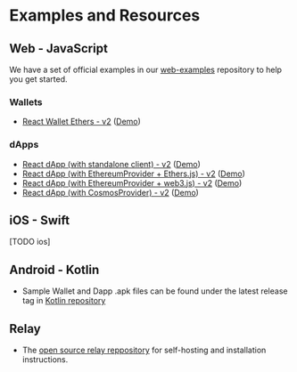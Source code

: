 # Examples and Resources

## Web - JavaScript

We have a set of official examples in our [web-examples](https://github.com/WalletConnect/web-examples) repository to help you get started.

### Wallets

- [React Wallet Ethers - v2](https://github.com/WalletConnect/web-examples/tree/main/wallets/react-wallet-v2) ([Demo](https://react-wallet.walletconnect.com/))

### dApps

- [React dApp (with standalone client) - v2](https://github.com/WalletConnect/web-examples/tree/main/dapps/react-dapp-v2) ([Demo](https://react-app.walletconnect.com/))
- [React dApp (with EthereumProvider + Ethers.js) - v2](https://github.com/WalletConnect/web-examples/tree/main/dapps/react-dapp-v2-with-ethers) ([Demo](https://react-dapp-v2-with-ethers.vercel.app/))
- [React dApp (with EthereumProvider + web3.js) - v2](https://github.com/WalletConnect/web-examples/tree/main/dapps/react-dapp-v2-with-web3js) ([Demo](https://react-dapp-v2-with-web3js.vercel.app/))
- [React dApp (with CosmosProvider) - v2](https://github.com/WalletConnect/web-examples/tree/main/dapps/react-dapp-v2-cosmos-provider) ([Demo](https://react-dapp-v2-cosmos-provider.vercel.app/))

## iOS - Swift

[TODO ios]

## Android - Kotlin

- Sample Wallet and Dapp .apk files can be found under the latest release tag in [Kotlin repository](https://github.com/WalletConnect/WalletConnectKotlinV2/tags)

## Relay

- The [open source relay reppository](https://github.com/walletconnect/relay) for self-hosting and installation instructions.
